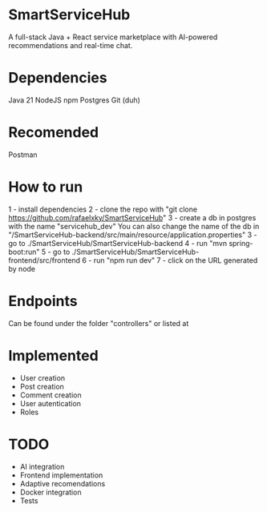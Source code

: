 # SmartServiceHub
A full-stack Java + React service marketplace with AI-powered recommendations and real-time chat.

# Dependencies 
Java 21
NodeJS
npm
Postgres
Git (duh)

# Recomended
Postman

# How to run
1 - install dependencies
2 - clone the repo with "git clone https://github.com/rafaelxky/SmartServiceHub"
3 - create a db in postgres with the name "servicehub_dev" 
You can also change the name of the db in "/SmartServiceHub-backend/src/main/resource/application.properties" 
3 - go to ./SmartServiceHub/SmartServiceHub-backend
4 - run "mvn spring-boot:run"
5 - go to ./SmartServiceHub/SmartServiceHub-frontend/src/frontend
6 - run "npm run dev"
7 - click on the URL generated by node

# Endpoints
Can be found under the folder "controllers" or listed at 


# Implemented
- User creation
- Post creation
- Comment creation
- User autentication
- Roles
# TODO
- AI integration
- Frontend implementation
- Adaptive recomendations
- Docker integration
- Tests
